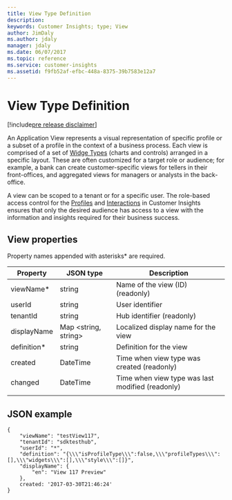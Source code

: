 ```yaml
---
title: View Type Definition
description: 
keywords: Customer Insights; type; View
author: JimDaly
ms.author: jdaly
manager: jdaly
ms.date: 06/07/2017
ms.topic: reference
ms.service: customer-insights 
ms.assetid: f9fb52af-efbc-448a-8375-39b7583e12a7
---
```


View Type Definition
====================

[!include[pre release disclaimer](../../../includes/cc-beta-prerelease-disclaimer.md)]

An Application View represents a visual representation of specific profile or a subset of a profile in the context of a business process.  Each view is comprised of a set of 
[Widge Types](./widgettype.md) (charts and controls) arranged in a specific layout. These are often customized for a target role or audience; for example, a bank can 
create customer-specific views for tellers in their front-offices, and aggregated views for managers or analysts in the back-office.

A view can be scoped to a tenant or for a specific user. The role-based access control for the [Profiles](./profile.md) and [Interactions](./interaction.md) in Customer 
Insights ensures that only the desired audience has access to a view with the information and insights required for their business success.


## View properties

Property names appended with asterisks* are required.

|**Property**|**JSON type**|**Description**|
| --------------- | ---------- | ------------- |
|viewName*|string|Name of the view (ID) (readonly)|
|userId|string|User identifier|
|tenantId|string|Hub identifier (readonly)|
|displayName|Map <string, string>|Localized display name for the view|
|definition*|string|Definition for the view|
|created|DateTime|Time when view type was created (readonly)|
|changed|DateTime|Time when view type was last modified (readonly)|
| | | |


## JSON example
```{json}
{ 
    "viewName": "testView117",
    "tenantId": "sdktesthub",
    "userId": "*",
    "definition": "{\\\"isProfileType\\\":false,\\\"profileTypes\\\":[],\\\"widgets\\\":[],\\\"style\\\":[]}",
    "displayName": {
        "en": "View 117 Preview"
    },
    created: '2017-03-30T21:46:24'
}
```
